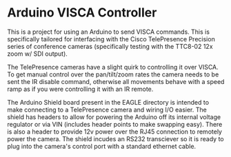 # Arduino VISCA Controller

This is a project for using an Arduino to send VISCA commands.  This is specifically tailored for interfacing with the
Cisco TelePresence Precision series of conference cameras (specifically testing with the TTC8-02 12x zoom w/ SDI output).

The TelePresence cameras have a slight quirk to controlling it over VISCA.  To get manual control over the pan/tilt/zoom
rates the camera needs to be sent the IR disable command, otherwise all movements behave with a speed ramp as if you 
were controlling it with an IR remote.

The Arduino Shield board present in the EAGLE directory is intended to make connecting to a TelePresence camera and
wiring I/O easier.  The shield has headers to allow for powering the Arduino off its internal voltage regulator or via
VIN (includes header points to make swapping easy).  There is also a header to provide 12v power over the RJ45
connection to remotely power the camera.  The shield incudes an RS232 transciever so it is ready to plug into the
camera's control port with a standard ethernet cable. 
